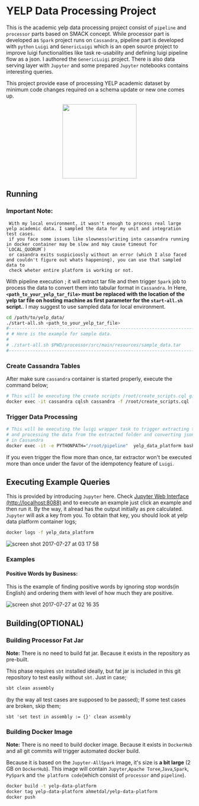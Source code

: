 # YELP Data Processing Project

This is the academic yelp data processing project consist of `pipeline` and `processor` parts based on SMACK concept. While processor part is 
developed as `Spark` project runs on `Cassandra`,  pipeline part is developed with `python` `Luigi` and `GenericLuigi` which is an open source project to improve 
luigi functionalities like task re-usability and defining luigi pipeline flow as a json. I authored the `GenericLuigi` project. There is also data serving layer
with `Jupyter` and some prepared `Jupyter` notebooks contains interesting queries.

 This project provide ease of processing YELP academic dataset by minimum code changes required on a schema update or new one comes up.

<div style="text-align:center">
<img src="https://user-images.githubusercontent.com/1279644/28627645-152a9054-722b-11e7-9edc-ad512ed02b36.png" width="200"></div> 


## Running
### Important Note:
```
 With my local environment, it wasn't enough to process real large yelp academic data. I sampled the data for my unit and integration test cases. 
 if you face some issues like slowness(writing into cassandra running in docker container may be slow and may cause timeout for `LOCAL_QUORUM`) 
 or casandra exits suspiciously without an error (which I also faced and couldn't figure out whats happening), you can use that sampled data to 
 check wheter entire platform is working or not.
```



With pipeline execution ; it will extract tar file and then trigger `Spark` job to process the data to convert them into tabular format in `Cassandra`. In Here, **`<path_to_your_yelp_tar_file>` must be replaced  with the location of the yelp tar file on hosting machine as first parameter for the `start-all.sh` script.**. I may suggest to use sampled data for local environment.

```bash
cd /path/to/yelp_data/
./start-all.sh <path_to_your_yelp_tar_file>
#-------------------------------------------------------------------------------------
# # Here is the example for sample data.
#
# ./start-all.sh $PWD/processor/src/main/resources/sample_data.tar
#-------------------------------------------------------------------------------------
```

### Create Cassandra Tables

After make sure `cassandra` container is started properly, execute the command below;

```bash
# This will be executing the create scripts /root/create_scripts.cql given as volume on cassandra container initialization.
docker exec -it cassandra cqlsh cassandra -f /root/create_scripts.cql --request-timeout=3600
```

### Trigger Data Processing

```bash
# This will be executing the luigi wrapper task to trigger extracting the tar file 
# and processing the data from the extracted folder and converting json data into tabular format
# in Cassandra 
docker exec -it -e PYTHONPATH="/root/pipeline"  yelp_data_platform bash -c "cd /root/pipeline / && /root/pipeline/venv/bin/luigi --module app.tasks.daily_flow_task DailyFlowTask --local-scheduler"
```

If you even trigger the flow more than once, tar extractor won't be executed more than once under the favor of the idempotency feature of `Luigi`.

## Executing Example Queries

This is provided by introducing `Jupyter` here. Check [Jupyter Web Interface (http://localhost:8088)](http://localhost:888/) and to execute an example just click an example and then run it. By the way, it alread has the output initially as pre calculated. `Jupyter` will ask a key from you. To obtain that key, you should look at yelp data platform container logs;

```bash
docker logs -f yelp_data_platform
```

![screen shot 2017-07-27 at 03 17 58](https://user-images.githubusercontent.com/1279644/28649013-81ccf6ee-727a-11e7-8fbd-0e51edd57d4b.png)


### Examples
#### Positive Words by Business:

This is the example of finding positive words by ignoring stop words(in English) and ordering them with level of how much they are positive.

![screen shot 2017-07-27 at 02 16 35](https://user-images.githubusercontent.com/1279644/28647817-2bf0959e-7272-11e7-8d76-fe126044e4a4.png)



 ## Building(OPTIONAL)

 ### Building Processor Fat Jar

  **Note:** There is no need to build fat jar. Because it exists in the repository as pre-built.

 This phase requires `sbt` installed ideally, but fat jar is included in this git repository to test easily without `sbt`. Just in case;

```bash
sbt clean assembly
```

(by the way all test cases are supposed to be passed); If some test cases are broken, skip them;

 ```
 sbt 'set test in assembly := {}' clean assembly
 ```


 ### Building Docker Image

 **Note:** There is no need to build docker image. Because it exists in `DockerHub` and all git commits will trigger automated docker build.
 
Because it is based on the `Jupyter-AllSpark` image, it's size is **a bit large** (2 GB on `DockerHub`). This image will contain `Jupyter`,`Apache Toree`,`Java`,`Spark`, `PySpark` and `the platform code`(which consist of `processor` and `pipeline`).

 ```bash
 docker build -t yelp-data-platform
 docker tag yelp-data-platform ahmetdal/yelp-data-platform
 docker push
 ```